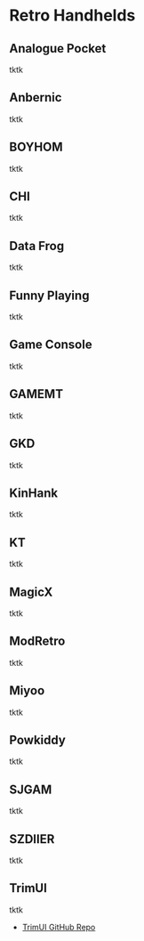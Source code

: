 # Retro Handhelds

## Analogue Pocket
tktk
## Anbernic
tktk
## BOYHOM
tktk
## CHI
tktk
## Data Frog
tktk
## Funny Playing
tktk
## Game Console
tktk
## GAMEMT
tktk
## GKD
tktk
## KinHank
tktk
## KT
tktk
## MagicX
tktk
## ModRetro
tktk
## Miyoo
tktk
## Powkiddy
tktk
## SJGAM
tktk
## SZDIIER
tktk
## TrimUI
tktk
- [TrimUI GitHub Repo](https://github.com/trimui)
